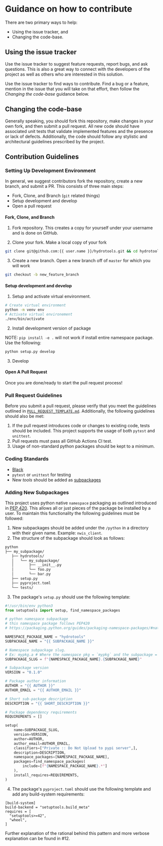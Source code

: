 # Guidance on how to contribute

There are two primary ways to help:
 - Using the issue tracker, and
 - Changing the code-base.


## Using the issue tracker

Use the issue tracker to suggest feature requests, report bugs, and ask questions.
This is also a great way to connect with the developers of the project as well
as others who are interested in this solution.

Use the issue tracker to find ways to contribute. Find a bug or a feature, mention in
the issue that you will take on that effort, then follow the _Changing the code-base_
guidance below.

## Changing the code-base

Generally speaking, you should fork this repository, make changes in your
own fork, and then submit a pull request. All new code should have associated
unit tests that validate implemented features and the presence or lack of defects.
Additionally, the code should follow any stylistic and architectural guidelines
prescribed by the project.


## Contribution Guidelines

### Setting Up Development Environment

In general, we suggest contributors fork the repository, create a new branch,
and submit a PR. This consists of three main steps:

- Fork, Clone, and Branch (`git` related things)
- Setup development and develop
- Open a pull request

#### Fork, Clone, and Branch

1. Fork repository. This creates a copy for yourself under your username and is done on GitHub.

2. Clone your fork. Make a local copy of your fork

```bash
git clone git@github.com:{{ user.name }}/hydrotools.git && cd hydrotools
```

3. Create a new branch. Open a new branch off of `master` for which you will work

```bash
git checkout -b new_feature_branch
```

#### Setup development and develop

1. Setup and activate virtual environment.

```bash
# Create virtual environment
python -m venv env
# Activate virtual environement
./env/bin/activate
```

2. Install development version of package

NOTE: `pip install -e .` will not work if install entire namespace package. Use the following:

```bash
python setup.py develop
```

3. Develop


#### Open A Pull Request

Once you are done/ready to start the pull request process!

### Pull Request Guidelines

Before you submit a pull request, please verify that you meet the guidelines
outlined in [`PULL_REQUEST_TEMPLATE.md`](.github/PULL_REQUEST_TEMPLATE.md).
Additionally, the following guidelines should also be met:

1. If the pull request introduces code or changes to existing code, tests
should be included. This project supports the usage of both `pytest` and
`unittest`.
2. Pull requests must pass all GitHub Actions CI test.
3. Usage of non-standard python packages should be kept to a minimum.

### Coding Standards

- [Black](https://pypi.org/project/black/)
- `pytest` or `unittest` for testing
- New _tools_ should be added as [subpackages](#adding-new-subpackages)

### Adding New Subpackages

This project uses python native `namespace` packaging as outlined introduced in [PEP 420](https://www.python.org/dev/peps/pep-0420/). This allows all or just pieces of the package be installed by a user. To maintain this functionality the following guidelines must be followed:

1. New subpackages should be added under the `/python` in a directory with their given name. Example: `nwis_client`.
2. The structure of the subpackage should look as follows:

```bash
python
├── my_subpackage/
   ├── hydrotools/
   │   └── my_subpackage/
   │       ├── __init__.py
   │       └── foo.py
   │       └── bar.py
   ├── setup.py
   ├── pyproject.toml
   └── tests/
```

3. The package's `setup.py` should use the following template:

```python
#!/usr/bin/env python3
from setuptools import setup, find_namespace_packages

# python namespace subpackage
# this namespace package follows PEP420
# https://packaging.python.org/guides/packaging-namespace-packages/#native-namespace-packages

NAMESPACE_PACKAGE_NAME = "hydrotools"
SUBPACKAGE_NAME = "{{ SUBPACKAGE_NAME }}"

# Namespace subpackage slug.
# Ex: mypkg.a # Where the namespace pkg = `mypkg` and the subpackage = `a`
SUBPACKAGE_SLUG = f"{NAMESPACE_PACKAGE_NAME}.{SUBPACKAGE_NAME}"

# Subpackage version
VERSION = "0.1.0"

# Package author information
AUTHOR = "{{ AUTHOR }}"
AUTHOR_EMAIL = "{{ AUTHOR_EMAIL }}"

# Short sub-package description
DESCRIPTION = "{{ SHORT_DESCRIPTION }}"

# Package dependency requirements
REQUIREMENTS = []

setup(
    name=SUBPACKAGE_SLUG,
    version=VERSION,
    author=AUTHOR,
    author_email=AUTHOR_EMAIL,
    classifiers=["Private :: Do Not Upload to pypi server",],
    description=DESCRIPTION,
    namespace_packages=[NAMESPACE_PACKAGE_NAME],
    packages=find_namespace_packages(
        include=[f"{NAMESPACE_PACKAGE_NAME}.*"]
    ),
    install_requires=REQUIREMENTS,
)
```

4. The package's `pyproject.toml` should use the following template and add any
build-system requirements:

```
[build-system]
build-backend = "setuptools.build_meta"
requires = [
  "setuptools>=42",
  "wheel",
]

```

Further explanation of the rational behind this pattern and more verbose explanation can be found in #12.
